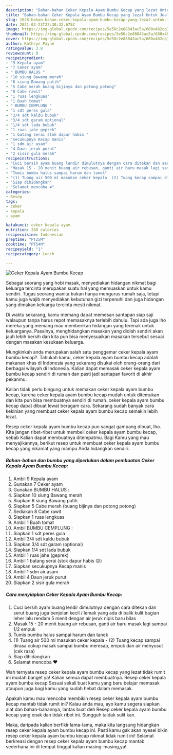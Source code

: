 ```yaml
---
description: "Bahan-bahan Ceker Kepala Ayam Bumbu Kecap yang lezat Untuk Jualan"
title: "Bahan-bahan Ceker Kepala Ayam Bumbu Kecap yang lezat Untuk Jualan"
slug: 1028-bahan-bahan-ceker-kepala-ayam-bumbu-kecap-yang-lezat-untuk-jualan
date: 2021-02-23T22:30:32.675Z
image: https://img-global.cpcdn.com/recipes/5e50c2e88843ac5a/680x482cq70/ceker-kepala-ayam-bumbu-kecap-foto-resep-utama.jpg
thumbnail: https://img-global.cpcdn.com/recipes/5e50c2e88843ac5a/680x482cq70/ceker-kepala-ayam-bumbu-kecap-foto-resep-utama.jpg
cover: https://img-global.cpcdn.com/recipes/5e50c2e88843ac5a/680x482cq70/ceker-kepala-ayam-bumbu-kecap-foto-resep-utama.jpg
author: Kathryn Payne
ratingvalue: 3.8
reviewcount: 8
recipeingredient:
- "9 Kepala ayam"
- "7 Ceker ayam"
- " BUMBU HALUS "
- "10 siung Bawang merah"
- "6 siung Bawang putih"
- "5 Cabe merah buang bijinya dan potong potong"
- "8 Cabe rawit"
- "1 ruas lengkuas"
- "1 Buah tomat"
- " BUMBU CEMPLUNG "
- "1 sdt peres gula"
- "3/4 sdt kaldu bubuk"
- "3/4 sdt garam optional"
- "1/4 sdt lada bubuk"
- "1 ruas jahe geprek"
- "1 batang serai stok dapur habis "
- "secukupnya Kecap manis"
- "1 sdm air asam"
- "4 Daun jeruk purut"
- "2 sisir gula merah"
recipeinstructions:
- "Cuci bersih ayam buang lendir dimulutnya dengan cara ditekan dan serut buang juga benjolan kecil / lemak yang ada di balik kulit bagian leher lalu rendam 5 menit dengan air jeruk nipis baru bilas"
- "Masak 15 - 20 menit buang air rebusan, ganti air baru masak lagi sampai 1/2 empuk"
- "Tumis bumbu halus sampai harum dan tanek"
- "(1) Tuang air 500 ml masukan ceker kepala  (2) Tuang kecap sampai dirasa cukup masak sampai bumbu meresap, empuk dan air menyusut (cek rasa)"
- "Siap dihidangkan"
- "Selamat mencoba ❤"
categories:
- Resep
tags:
- ceker
- kepala
- ayam

katakunci: ceker kepala ayam 
nutrition: 268 calories
recipecuisine: Indonesian
preptime: "PT25M"
cooktime: "PT54M"
recipeyield: "1"
recipecategory: Lunch

---
```



![Ceker Kepala Ayam Bumbu Kecap](https://img-global.cpcdn.com/recipes/5e50c2e88843ac5a/680x482cq70/ceker-kepala-ayam-bumbu-kecap-foto-resep-utama.jpg)

Sebagai seorang yang hobi masak, menyediakan hidangan nikmat bagi keluarga tercinta merupakan suatu hal yang memuaskan untuk kamu sendiri. Tugas seorang  wanita bukan hanya mengurus rumah saja, tetapi kamu juga wajib menyediakan kebutuhan gizi terpenuhi dan juga hidangan yang dimakan keluarga tercinta mesti nikmat.

Di waktu  sekarang, kamu memang dapat memesan santapan siap saji walaupun tanpa harus repot memasaknya terlebih dahulu. Tapi ada juga lho mereka yang memang mau memberikan hidangan yang terenak untuk keluarganya. Pasalnya, menghidangkan masakan yang diolah sendiri akan jauh lebih bersih dan kita pun bisa menyesuaikan masakan tersebut sesuai dengan masakan kesukaan keluarga. 



Mungkinkah anda merupakan salah satu penggemar ceker kepala ayam bumbu kecap?. Tahukah kamu, ceker kepala ayam bumbu kecap adalah makanan khas di Indonesia yang sekarang disukai oleh orang-orang dari berbagai wilayah di Indonesia. Kalian dapat memasak ceker kepala ayam bumbu kecap sendiri di rumah dan pasti jadi santapan favorit di akhir pekanmu.

Kalian tidak perlu bingung untuk memakan ceker kepala ayam bumbu kecap, karena ceker kepala ayam bumbu kecap mudah untuk ditemukan dan kita pun bisa membuatnya sendiri di rumah. ceker kepala ayam bumbu kecap dapat dibuat lewat beragam cara. Sekarang sudah banyak cara kekinian yang membuat ceker kepala ayam bumbu kecap semakin lebih lezat.

Resep ceker kepala ayam bumbu kecap pun sangat gampang dibuat, lho. Kita jangan ribet-ribet untuk membeli ceker kepala ayam bumbu kecap, sebab Kalian dapat membuatnya ditempatmu. Bagi Kamu yang mau menyajikannya, berikut resep untuk membuat ceker kepala ayam bumbu kecap yang nikamat yang mampu Anda hidangkan sendiri.

<!--inarticleads1-->

##### Bahan-bahan dan bumbu yang diperlukan dalam pembuatan Ceker Kepala Ayam Bumbu Kecap:

1. Ambil 9 Kepala ayam
1. Gunakan 7 Ceker ayam
1. Gunakan  BUMBU HALUS :
1. Siapkan 10 siung Bawang merah
1. Siapkan 6 siung Bawang putih
1. Siapkan 5 Cabe merah (buang bijinya dan potong potong)
1. Sediakan 8 Cabe rawit
1. Siapkan 1 ruas lengkuas
1. Ambil 1 Buah tomat
1. Ambil  BUMBU CEMPLUNG :
1. Siapkan 1 sdt peres gula
1. Ambil 3/4 sdt kaldu bubuk
1. Siapkan 3/4 sdt garam (optional)
1. Siapkan 1/4 sdt lada bubuk
1. Ambil 1 ruas jahe (geprek)
1. Ambil 1 batang serai (stok dapur habis 😊)
1. Siapkan secukupnya Kecap manis
1. Ambil 1 sdm air asam
1. Ambil 4 Daun jeruk purut
1. Siapkan 2 sisir gula merah




<!--inarticleads2-->

##### Cara menyiapkan Ceker Kepala Ayam Bumbu Kecap:

1. Cuci bersih ayam buang lendir dimulutnya dengan cara ditekan dan serut buang juga benjolan kecil / lemak yang ada di balik kulit bagian leher lalu rendam 5 menit dengan air jeruk nipis baru bilas
1. Masak 15 - 20 menit buang air rebusan, ganti air baru masak lagi sampai 1/2 empuk
1. Tumis bumbu halus sampai harum dan tanek
1. (1) Tuang air 500 ml masukan ceker kepala  - (2) Tuang kecap sampai dirasa cukup masak sampai bumbu meresap, empuk dan air menyusut (cek rasa)
1. Siap dihidangkan
1. Selamat mencoba ❤




Wah ternyata resep ceker kepala ayam bumbu kecap yang lezat tidak rumit ini mudah banget ya! Kalian semua dapat membuatnya. Resep ceker kepala ayam bumbu kecap Sesuai sekali buat kamu yang baru belajar memasak ataupun juga bagi kamu yang sudah hebat dalam memasak.

Apakah kamu mau mencoba membikin resep ceker kepala ayam bumbu kecap mantab tidak rumit ini? Kalau anda mau, ayo kamu segera siapkan alat dan bahan-bahannya, lantas buat deh Resep ceker kepala ayam bumbu kecap yang enak dan tidak ribet ini. Sungguh taidak sulit kan. 

Maka, daripada kalian berfikir lama-lama, maka kita langsung hidangkan resep ceker kepala ayam bumbu kecap ini. Pasti kamu gak akan nyesel bikin resep ceker kepala ayam bumbu kecap nikmat tidak rumit ini! Selamat berkreasi dengan resep ceker kepala ayam bumbu kecap mantab sederhana ini di tempat tinggal kalian masing-masing,ya!.

